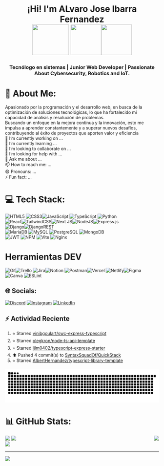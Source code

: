 <h1 align="center">¡Hi! I'm ALvaro Jose Ibarra Fernandez <a> <br> <img aling="center" width="120" height="100" src="https://media1.giphy.com/media/v1.Y2lkPTc5MGI3NjExbW9vZWhxNXE0bHU3N2Jsd2s1NTR0ZmxtcXRjZGZhN3dnaHQzNW5lbyZlcD12MV9pbnRlcm5hbF9naWZfYnlfaWQmY3Q9cw/YRMb6dd7zprS00JdGZ/giphy.webp" /> <img aling="left" width="100" height="100" src="https://media.tenor.com/thF-4X-idtEAAAAi/hack-hacker.gif" /><img aling="right" width="100" height="100" src="https://media.tenor.com/k_FD58xnsicAAAAi/work-internet.gif" /></a></h1>

<h3 align="center"> Tecnólogo en sistemas | Junior Web Developer | Passionate About Cybersecurity, Robotics and IoT. </h3>

# 💫 About Me:
Apasionado por la programación y el desarrollo web, en busca de la optimización de soluciones tecnológicas, lo que ha fortalecido mi capacidad de análisis y resolución de problemas.<br>
Buscando un enfoque en la mejora continua y la innovación, esto me impulsa a aprender constantemente y a superar nuevos desafíos, contribuyendo al éxito de proyectos que aporten valor y eficiencia
<br>🔭 I’m currently working on ...<br>🌱 I’m currently learning ...<br>👯 I’m looking to collaborate on ...<br>🤔 I’m looking for help with ...<br>💬 Ask me about ...<br>📫 How to reach me: ...<br>😄 Pronouns: ...<br>⚡ Fun fact: ...

# 💻 Tech Stack:
![HTML5](https://img.shields.io/badge/html5-%23E34F26.svg?style=for-the-badge&logo=html5&logoColor=white) ![CSS3](https://img.shields.io/badge/css3-%231572B6.svg?style=for-the-badge&logo=css3&logoColor=white)![JavaScript](https://img.shields.io/badge/javascript-%23323330.svg?style=for-the-badge&logo=javascript&logoColor=%23F7DF1E) ![TypeScript](https://img.shields.io/badge/typescript-%23007ACC.svg?style=for-the-badge&logo=typescript&logoColor=white) ![Python](https://img.shields.io/badge/python-3670A0?style=for-the-badge&logo=python&logoColor=ffdd54)<br>![React](https://img.shields.io/badge/react-%2320232a.svg?style=for-the-badge&logo=react&logoColor=%2361DAFB)![TailwindCSS](https://img.shields.io/badge/tailwindcss-%2338B2AC.svg?style=for-the-badge&logo=tailwind-css&logoColor=white)![Next JS](https://img.shields.io/badge/Next-black?style=for-the-badge&logo=next.js&logoColor=white)![NodeJS](https://img.shields.io/badge/node.js-6DA55F?style=for-the-badge&logo=node.js&logoColor=white)![Express.js](https://img.shields.io/badge/express.js-%23404d59.svg?style=for-the-badge&logo=express&logoColor=%2361DAFB)<br>![Django](https://img.shields.io/badge/django-%23092E20.svg?style=for-the-badge&logo=django&logoColor=white)![DjangoREST](https://img.shields.io/badge/DJANGO-REST-ff1709?style=for-the-badge&logo=django&logoColor=white&color=ff1709&labelColor=gray)<br>![MariaDB](https://img.shields.io/badge/MariaDB-003545?style=for-the-badge&logo=mariadb&logoColor=white) ![MySQL](https://img.shields.io/badge/mysql-4479A1.svg?style=for-the-badge&logo=mysql&logoColor=white) ![PostgreSQL](https://img.shields.io/badge/PostgreSQL-336791?style=for-the-badge&logo=postgresql&logoColor=white) ![MongoDB](https://img.shields.io/badge/MongoDB-%234ea94b.svg?style=for-the-badge&logo=mongodb&logoColor=white) <br>![JWT](https://img.shields.io/badge/JWT-black?style=for-the-badge&logo=JSON%20web%20tokens) ![NPM](https://img.shields.io/badge/NPM-%23CB3837.svg?style=for-the-badge&logo=npm&logoColor=white)  ![Vite](https://img.shields.io/badge/vite-%23646CFF.svg?style=for-the-badge&logo=vite&logoColor=white)  ![Nginx](https://img.shields.io/badge/nginx-%23009639.svg?style=for-the-badge&logo=nginx&logoColor=white)
# Herramientas DEV
 ![Git](https://img.shields.io/badge/git-%23F05033.svg?style=for-the-badge&logo=git&logoColor=white)![Trello](https://img.shields.io/badge/Trello-%23026AA7.svg?style=for-the-badge&logo=Trello&logoColor=white) ![Jira](https://img.shields.io/badge/jira-%230A0FFF.svg?style=for-the-badge&logo=jira&logoColor=white)![Notion](https://img.shields.io/badge/Notion-%23000000.svg?style=for-the-badge&logo=notion&logoColor=white) ![Postman](https://img.shields.io/badge/Postman-FF6C37?style=for-the-badge&logo=postman&logoColor=white)![Vercel](https://img.shields.io/badge/vercel-%23000000.svg?style=for-the-badge&logo=vercel&logoColor=white) ![Netlify](https://img.shields.io/badge/netlify-%23000000.svg?style=for-the-badge&logo=netlify&logoColor=#00C7B7)![Figma](https://img.shields.io/badge/figma-%23F24E1E.svg?style=for-the-badge&logo=figma&logoColor=white) ![Canva](https://img.shields.io/badge/Canva-%2300C4CC.svg?style=for-the-badge&logo=Canva&logoColor=white) ![ESLint](https://img.shields.io/badge/ESLint-4B3263?style=for-the-badge&logo=eslint&logoColor=white)


## 🌐 Socials:
[![Discord](https://img.shields.io/badge/Discord-%237289DA.svg?logo=discord&logoColor=white)](https://discord.gg/755190069517746206) [![Instagram](https://img.shields.io/badge/Instagram-%23E4405F.svg?logo=Instagram&logoColor=white)](https://www.instagram.com/alvarito_personal1357?igsh=d3hkajBncmI5OGg2) [![LinkedIn](https://img.shields.io/badge/LinkedIn-%230077B5.svg?logo=linkedin&logoColor=white)](https://linkedin.com/in/alvaro-jose-ibarra-fernandez-2a483a288) 

## :zap: Actividad Reciente
<!--RECENT_ACTIVITY:start-->
1. ⭐ Starred [vinibgoulart/swc-express-typescript](https://github.com/vinibgoulart/swc-express-typescript)<br>
2. ⭐ Starred [olegkron/node-ts-api-template](https://github.com/olegkron/node-ts-api-template)<br>
3. ⭐ Starred [ljlm0402/typescript-express-starter](https://github.com/ljlm0402/typescript-express-starter)<br>
4. ⬆️ Pushed 4 commit(s) to [SyntaxSquadOf/QuickStack](https://github.com/SyntaxSquadOf/QuickStack)<br>
5. ⭐ Starred [AlbertHernandez/typescript-library-template](https://github.com/AlbertHernandez/typescript-library-template)<br>
<!--RECENT_ACTIVITY:end-->
  <img alt="snake eating my contributions" src="https://raw.githubusercontent.com/AlvaroJose1357/AlvaroJose1357/output/github-contribution-grid-snake-dark.svg" /> 
<br/>

# 📊 GitHub Stats:
<img align="right" src="https://visitor-badge.laobi.icu/badge?page_id=AlvaroJose1357.AlvaroJose1357" />

![](https://github-readme-stats.vercel.app/api?username=AlvaroJose1357&theme=react&hide_border=false&include_all_commits=true&count_private=true)
![](https://github-readme-stats.vercel.app/api/top-langs/?username=AlvaroJose1357&theme=react&hide_border=false&include_all_commits=true&count_private=true&layout=compact)<br/>
![](https://github-readme-streak-stats.herokuapp.com/?user=AlvaroJose1357&theme=react&hide_border=false)<br/>

---
[![](https://visitcount.itsvg.in/api?id=AlvaroJose1357&icon=5&color=12)](https://visitcount.itsvg.in)
